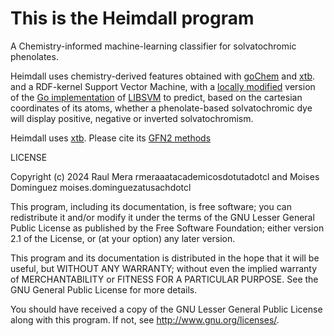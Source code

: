 # This is the Heimdall program

A Chemistry-informed machine-learning classifier for solvatochromic phenolates.

Heimdall uses chemistry-derived features obtained with [goChem](https://github.com/rmera/gochem) and [xtb](https://github.com/grimme-lab/xtb).
and a RDF-kernel Support Vector Machine, with a [locally modified](https://github.com/rmera/libsvm-go) version of the [Go implementation](https://github.com/ewalker544/libsvm-go) of [LIBSVM](https://dl.acm.org/doi/10.1145/1961189.1961199) to predict, based on the cartesian coordinates of its atoms, whether a phenolate-based solvatochromic dye will display positive, negative or
inverted solvatochromism.



Heimdall uses [xtb](https://github.com/grimme-lab/xtb). Please cite its [GFN2 methods](https://pubs.acs.org/doi/10.1021/acs.jctc.8b01176)


LICENSE

Copyright (c) 2024 
Raul Mera  rmeraaatacademicosdotutadotcl and
Moises Dominguez moises.dominguezatusachdotcl


This program, including its documentation, 
is free software; you can redistribute it and/or modify
it under the terms of the GNU Lesser General Public License as 
published by the Free Software Foundation; either version 2.1 of the 
License, or (at your option) any later version.
          
This program and its documentation is distributed in the hope that 
it will be useful, but WITHOUT ANY WARRANTY; without even the 
implied warranty of MERCHANTABILITY or FITNESS FOR A PARTICULAR 
PURPOSE.  See the GNU General Public License for more details.
                    
You should have received a copy of the GNU Lesser General 
Public License along with this program. If not, see 
<http://www.gnu.org/licenses/>. 

